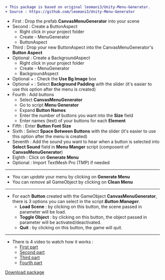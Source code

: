 ```diff
+ This package is based on original leomani3/Unity-Menu-Generator.
+ Source : https://github.com/leomani3/Unity-Menu-Generator
```

- First : Drop the prefab **CanvasMenuGenerator** into your scene
- Second : Create a ButtonAspect 
  - Right click in your project folder 
   - Create - MenuGenerator 
   - ButtonAspect
- Third : Drop your new ButtonAspect into the CanvasMenuGenerator's **Button Aspect**
- Optional : Create a BackgroundAspect 
  - Right click in your project folder 
  - Create - MenuGenerator 
  - BackgroundAspect
- Optional + : Check the **Use Bg Image** box
- Optional + : Select **Background Padding** with the slider (it's easier to use this option after the menu is created)
- Fourth : Add buttons 
  - Select **CanvasMenuGenerator** 
  - Go to script **Menu Generator** 
  - Expand **Button Names** 
  - Enter the number of buttons you want into the **Size** field 
  - Enter names (text) of your buttons for each **Element**
- Fifth : Enter **Button Font Size**
- Sixth : Select **Space Between Buttons** with the slider (it's easier to use this option after the menu is created)
- Seventh : Add the sound you want to hear when a button is selected into **Select Sound** field in **Menu Manger** script (composent of **CanvasMenuGenerator**)  
- Eighth : Click on **Generate Menu**
- Optional : Import TextMesh Pro (TMP) if needed

---

- You can *update* your menu by clicking on **Generate Menu**
- You can *remove* all GameObject by clicking on **Clean Menu**

---

- For each **Button** created with the GameObject **CanvasMenuGenerator**, there is 3 options you can select in the script **_Button Manager_**.
  - **Load Scene** : by clicking on this button, the scene passed in parameter will be load.
  - **Toggle Object** : by clicking on this button, the object passed in parameter will be activated/deactivated.
  - **Quit** : by clicking on this button, the game will quit.

---

- There is 4 video to watch how it works :
  - [First part](https://i.imgur.com/Hqt7mtQ.mp4)
  - [Second part](https://i.imgur.com/p3UfM3R.mp4)
  - [Third part](https://i.imgur.com/a6P9XIC.mp4)
  - [Fourth part](https://i.imgur.com/hI3CplO.mp4)
  
<a id="raw-url" href="https://raw.githubusercontent.com/Marsgames/Unity-Menu-Generator/master/MenuGenerator.unitypackage">Download package</a>
